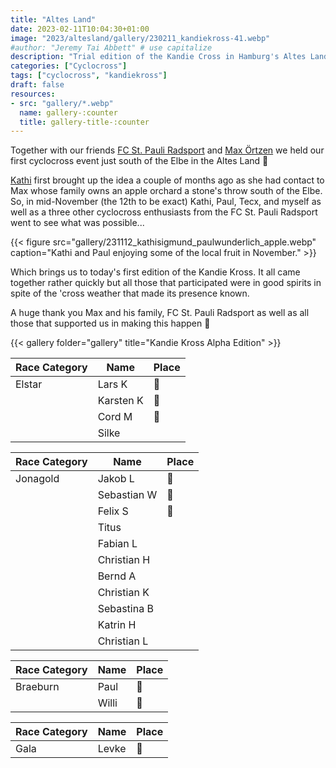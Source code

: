```yaml
---
title: "Altes Land"
date: 2023-02-11T10:04:30+01:00
image: "2023/altesland/gallery/230211_kandiekross-41.webp"
#author: "Jeremy Tai Abbett" # use capitalize
description: "Trial edition of the Kandie Cross in Hamburg's Altes Land"
categories: ["Cyclocross"]
tags: ["cyclocross", "kandiekross"]
draft: false
resources: 
- src: "gallery/*.webp"
  name: gallery-:counter
  title: gallery-title-:counter
---
```



Together with our friends [FC St. Pauli Radsport](https://fcstpauli-radsport.de/) and [Max Örtzen](https://www.instagram.com/maxoertzen/) we held our first cyclocross event just south of the Elbe in the Altes Land 🍎

[Kathi](https://kandiegang.team/people/kathi-sigmund/) first brought up the idea a couple of months ago as she had contact to Max whose family owns an apple orchard a stone's throw south of the Elbe. So, in mid-November (the 12th to be exact) Kathi, Paul, Tecx, and myself as well as a three other cyclocross enthusiasts from the FC St. Pauli Radsport went to see what was possible...

{{< figure src="gallery/231112_kathisigmund_paulwunderlich_apple.webp" caption="Kathi and Paul enjoying some of the local fruit in November." >}}

Which brings us to today's first edition of the Kandie Kross. It all came together rather quickly but all those that participated were in good spirits in spite of the 'cross weather that made its presence known.

A huge thank you Max and his family, FC St. Pauli Radsport as well as all those that supported us in making this happen 👏

{{< gallery folder="gallery" title="Kandie Kross Alpha Edition" >}}

| Race Category | Name | Place |
|---|---|---|
| Elstar | Lars K  | 🥇 |
| | Karsten K | 🥈 |
| | Cord M  | 🥉 |
| | Silke | |

| Race Category | Name | Place |
|---|---|---|
|Jonagold| Jakob L | 🥇 |
|  | Sebastian W | 🥈 |
|  | Felix S  | 🥉 |
| | Titus | |
| | Fabian L | |
| | Christian H | |
| | Bernd A | |
| | Christian K | |
| | Sebastina B | |
| | Katrin H | |
| | Christian L | |

| Race Category | Name | Place |
|---|---|---|
|Braeburn| Paul | 🥇 |
|  | Willi | 🥈 |

| Race Category | Name | Place |
|---|---|---|
|Gala| Levke | 🥇 |